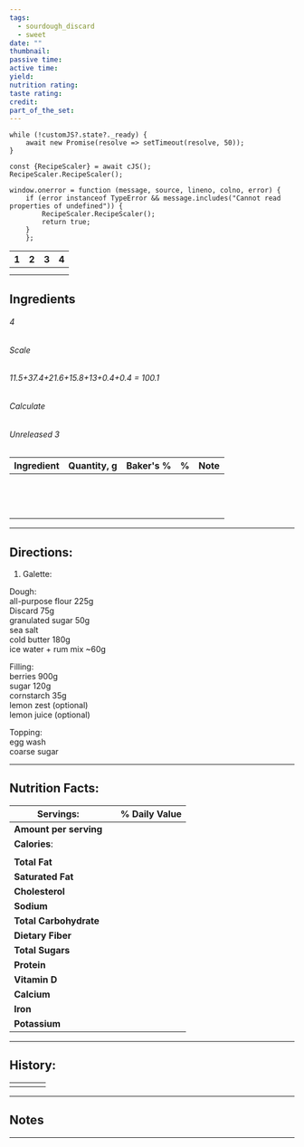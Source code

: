 ```yaml
---
tags:
  - sourdough_discard
  - sweet
date: ""
thumbnail: 
passive time: 
active time: 
yield: 
nutrition rating: 
taste rating: 
credit: 
part_of_the_set:
---
```

```dataviewjs
while (!customJS?.state?._ready) { 
	await new Promise(resolve => setTimeout(resolve, 50)); 
} 

const {RecipeScaler} = await cJS();
RecipeScaler.RecipeScaler();

window.onerror = function (message, source, lineno, colno, error) {
	if (error instanceof TypeError && message.includes("Cannot read properties of undefined")) {
		RecipeScaler.RecipeScaler();
		return true;
	}
    };
```

| 1                                                                                                                                                                                                                                    | 2                                                                                                                                                                                                                                    | 3                                                                                                                                                                                                                                    | 4                                                                                                                                                                                                                                    |
| ------------------------------------------------------------------------------------------------------------------------------------------------------------------------------------------------------------------------------------ | ------------------------------------------------------------------------------------------------------------------------------------------------------------------------------------------------------------------------------------ | ------------------------------------------------------------------------------------------------------------------------------------------------------------------------------------------------------------------------------------ | ------------------------------------------------------------------------------------------------------------------------------------------------------------------------------------------------------------------------------------ |
|                                                                                                                                                                                                                                      |                                                                                                                                                                                                                                      |                                                                                                                                                                                                                                      |                                                                                                                                                                                                                                      |
|                                                                                                                                                                                                                                      |                                                                                                                                                                                                                                      |                                                                                                                                                                                                                                      |                                                                                                                                                                                                                                      |

## Ingredients

###### 4
###### Scale
###### 11.5+37.4+21.6+15.8+13+0.4+0.4 = 100.1
###### Calculate
###### Unreleased 3

| Ingredient                                            | Quantity, g  | Baker's % | %   | Note                                                                                     |
| ----------------------------------------------------- | ------------ | --------- | --- | ---------------------------------------------------------------------------------------- |
|                                                       |              |           |     |                                                                                          |
|                                                       |              |           |     |                                                                                          |
|                                                       |              |           |     |                                                                                          |
|                                                       |              |           |     |                                                                                          |
|                                                       |              |           |     |                                                                                          |
|                                                       |              |           |     |                                                                                          |
|                                                       |              |           |     |                                                                                          |
|                                                       |              |           |     |                                                                                          |
|                                                       |              |           |     |                                                                                          |
|                                                       |              |           |     |                                                                                          |
|                                                       |              |           |     |                                                                                          |
|                                                       |              |           |     |                                                                                          |
|                                                       |              |           |     |                                                                                          |




---
## Directions:

1. Galette:  
  
Dough:  
all-purpose flour 225g  
Discard 75g  
granulated sugar 50g  
sea salt  
cold butter 180g  
ice water + rum mix ~60g  
  
Filling:  
berries 900g  
sugar 120g  
cornstarch 35g  
lemon zest (optional)  
lemon juice (optional)  
  
Topping:  
egg wash  
coarse sugar




---
## Nutrition Facts:

| **Servings:**          |       | % Daily Value |
| ---------------------- | ----- | ------------- |
| **Amount per serving** |       |               |
| **Calories**:          |       |               |
|                        |       |               |
| **Total Fat**          |       |               |
| **Saturated Fat**      |       |               |
| **Cholesterol**        |       |               |
| **Sodium**             |       |               |
| **Total Carbohydrate** |       |               |
| **Dietary Fiber**      |       |               |
| **Total Sugars**       |       |               |
| **Protein**            |       |               |
| **Vitamin D**          |       |               |
| **Calcium**            |       |               |
| **Iron**               |       |               |
| **Potassium**          |       |               |

---
## History:

|     |                   |                   |                   |
| --- | ----------------- | ----------------- | ----------------- |
|     |                   |                   |                   |


---
## Notes


>

---



